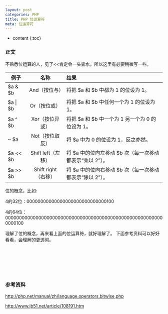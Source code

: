 ```yaml
---
layout: post
categories: PHP
title: PHP 位运算符
meta: 位运算符
---
```

* content
{:toc}

### 正文

不熟悉位运算的人，见了<<肯定会一头雾水，所以这里有必要稍微写一些。

| 例子 	| 名称 |	结果 |
| -------- | :-----: | :---- |
|$a & $b |	And（按位与） |	将把 $a 和 $b 中都为 1 的位设为 1。 |
|$a \| $b |	Or（按位或）| 	将把 $a 和 $b 中任何一个为 1 的位设为 1。 |
|$a ^ $b |	Xor（按位异或） |	将把 $a 和 $b 中一个为 1 另一个为 0 的位设为 1。 |
|~ $a |	Not（按位取反） |	将 $a 中为 0 的位设为 1，反之亦然。 |
|$a << $b| 	Shift left（左移） 	| 将 $a 中的位向左移动 $b 次（每一次移动都表示“乘以 2”）。 |
|$a >> $b |	Shift right（右移）| 	将 $a 中的位向右移动 $b 次（每一次移动都表示“除以 2”）。 |


位的概念，比如:

4的32位：00000000000000000000000000000100

4的64位：0000000000000000000000000000000000000000000000000000000000000100


理解了位的概念，再来看上面的位运算符，就好理解了。
下面参考资料可以好好看看，会理解的更透彻。


<br/><br/><br/><br/><br/>
### 参考资料

<http://php.net/manual/zh/language.operators.bitwise.php>

<http://www.jb51.net/article/108191.htm>
